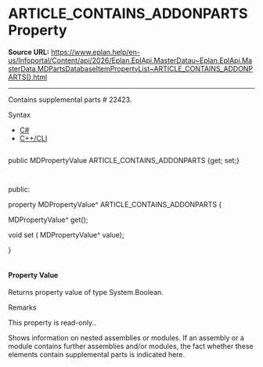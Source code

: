 # ARTICLE_CONTAINS_ADDONPARTS Property

**Source URL:** https://www.eplan.help/en-us/Infoportal/Content/api/2026/Eplan.EplApi.MasterDatau~Eplan.EplApi.MasterData.MDPartsDatabaseItemPropertyList~ARTICLE_CONTAINS_ADDONPARTS().html

---

Contains supplemental parts # 22423.

Syntax

- [C#](#i-syntax-CS)
- [C++/CLI](#i-syntax-CPP2005)

```
```
public MDPropertyValue ARTICLE_CONTAINS_ADDONPARTS {get; set;}
```
```

```
```
public:

property MDPropertyValue^ ARTICLE_CONTAINS_ADDONPARTS {

   MDPropertyValue^ get();

   void set (    MDPropertyValue^ value);

}
```
```

#### Property Value

Returns property value of type System.Boolean.

Remarks

This property is read-only..

Shows information on nested assemblies or modules. If an assembly or a module contains further assemblies and/or modules, the fact whether these elements contain supplemental parts is indicated here.
